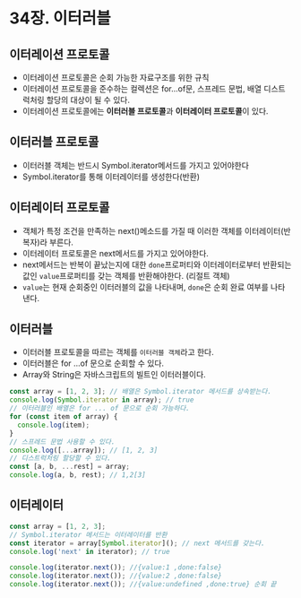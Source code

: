 # 34장. 이터러블

## 이터레이션 프로토콜

- 이터레이션 프로토콜은 순회 가능한 자료구조를 위한 규칙
- 이터레이션 프로토콜을 준수하는 컬렉션은 for...of문, 스프레드 문법, 배열 디스트럭처링 할당의 대상이 될 수 있다.
- 이터레이션 프로토콜에는 **이터러블 프로토콜**과 **이터레이터 프로토콜**이 있다.

## 이터러블 프로토콜

- 이터러블 객체는 반드시 Symbol.iterator메서드를 가지고 있어야한다
- Symbol.iterator를 통해 이터레이터를 생성한다(반환)

## 이터레이터 프로토콜

- 객체가 특정 조건을 만족하는 next()메소드를 가질 때 이러한 객체를 이터레이터(반복자)라 부른다.
- 이터레이터 프로토콜은 next메서드를 가지고 있어야한다.
- next메서드는 반복이 끝났는지에 대한 `done`프로퍼티와 이터레이터로부터 반환되는 값인 `value`프로퍼티를 갖는 객체를 반환해야한다. (리절트 객체)
- `value`는 현재 순회중인 이터러블의 값을 나타내며, `done`은 순회 완료 여부를 나타낸다.

## 이터러블

- 이터러블 프로토콜을 따르는 객체를 `이터러블 객체`라고 한다.
- 이터러블은 for ...of 문으로 순회할 수 있다.
- Array와 String은 자바스크립트의 빌트인 이터러블이다.

```js
const array = [1, 2, 3]; // 배열은 Symbol.iterator 메서드를 상속받는다.
console.log(Symbol.iterator in array); // true
// 이터러블인 배열은 for ... of 문으로 순회 가능하다.
for (const item of array) {
  console.log(item);
}
// 스프레드 문법 사용할 수 있다.
console.log([...array]); // [1, 2, 3]
// 디스트럭처링 할당할 수 있다.
const [a, b, ...rest] = array;
console.log(a, b, rest); // 1,2[3]
```

## 이터레이터

```js
const array = [1, 2, 3];
// Symbol.iterator 메서드는 이터레이터를 반환
const iterator = array[Symbol.iterator](); // next 메서드를 갖는다.
console.log('next' in iterator); // true

console.log(iterator.next()); //{value:1 ,done:false}
console.log(iterator.next()); //{value:2 ,done:false}
console.log(iterator.next()); //{value:undefined ,done:true} 순회 끝
```
